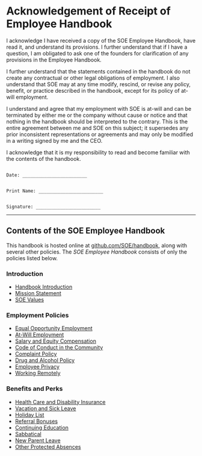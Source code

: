 # Acknowledgement of Receipt of Employee Handbook

I acknowledge I have received a copy of the SOE Employee Handbook, have read it, and understand its provisions.  I further understand that if I have a question, I am obligated to ask one of the founders for clarification of any provisions in the Employee Handbook.

I further understand that the statements contained in the handbook do not create any contractual or other legal obligations of employment.  I also understand that SOE may at any time modify, rescind, or revise any policy, benefit, or practice described in the handbook, except for its policy of at-will employment.


I understand and agree that my employment with SOE is at-will and can be terminated by either me or the company without cause or notice and that nothing in the handbook should be interpreted to the contrary.  This is the entire agreement between me and SOE on this subject; it supersedes any prior inconsistent representations or agreements and may only be modified in a writing signed by me and the CEO.


I acknowledge that it is my responsibility to read and become familiar with the contents of the handbook.



```

Date: ________________________


Print Name: ________________________


Signature: ________________________

```

***


## Contents of the SOE Employee Handbook
This handbook is hosted online at [github.com/SOE/handbook](https://github.com/handbook), along with several other policies. The *SOE Employee Handbook* consists of only the policies listed below.

### Introduction
* [Handbook Introduction](https://github.com/SOE/handbook/blob/master/Hiring%20Documents/Handbook%20Introduction.md)
* [Mission Statement](https://github.com/SOE/handbook/blob/master/Mission%20Statement.md)
* [SOE Values](https://github.com/SOE/handbook/blob/master/SOE%20Values.md)

### Employment Policies
* [Equal Opportunity Employment](https://github.com/SOE/handbook/blob/master/Employment%20Policies/Equal%20Opportunity%20Employment.md)
* [At-Will Employment](https://github.com/SOE/handbook/blob/master/Employment%20Policies/At-Will%20Employment.md)
* [Salary and Equity Compensation](https://github.com/SOE/handbook/blob/master/Employment%20Policies/Salary%20and%20Equity%20Compensation.md)
* [Code of Conduct in the Community](https://github.com/SOE/handbook/blob/master/Employment%20Policies/Code%20of%20Conduct%20in%20the%20Community.md)
* [Complaint Policy](https://github.com/SOE/handbook/blob/master/Employment%20Policies/Complaint%20Policy.md)
* [Drug and Alcohol Policy](https://github.com/SOE/handbook/blob/master/Employment%20Policies/Drug%20and%20Alcohol%20Policy.md)
* [Employee Privacy](https://github.com/SOE/handbook/blob/master/Employment%20Policies/Employee%20Privacy.md)
* [Working Remotely](https://github.com/SOE/handbook/blob/master/Employment%20Policies/Working%20Remotely.md)

### Benefits and Perks
* [Health Care and Disability Insurance](https://github.com/SOE/handbook/blob/master/Benefits%20and%20Perks/Healthcare%20and%20Disability%20Insurance.md)
* [Vacation and Sick Leave](https://github.com/SOE/handbook/blob/master/Benefits%20and%20Perks/Vacation%20and%20Sick%20Leave.md)
* [Holiday List](https://github.com/SOE/handbook/blob/master/Benefits%20and%20Perks/Holiday%20List.md)
* [Referral Bonuses](https://github.com/SOE/handbook/blob/master/Benefits%20and%20Perks/Referral%20Bonuses.md)
* [Continuing Education](https://github.com/SOE/handbook/blob/master/Benefits%20and%20Perks/Continuing%20Education.md)
* [Sabbatical](https://github.com/SOE/handbook/blob/master/Benefits%20and%20Perks/Sabbatical.md)
* [New Parent Leave](https://github.com/SOE/handbook/blob/master/Benefits%20and%20Perks/New%20Parent%20Leave.md)
* [Other Protected Absences](https://github.com/SOE/handbook/blob/master/Benefits%20and%20Perks/Other%20Protected%20Absences.md)
